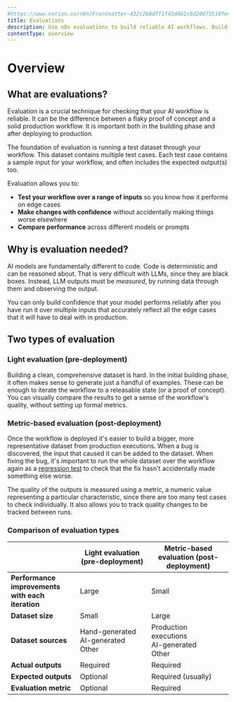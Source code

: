 ```yaml
---
#https://www.notion.so/n8n/Frontmatter-432c2b8dff1f43d4b1c8d20075510fe4
title: Evaluations
description: Use n8n evaluations to build reliable AI workflows. Build confidence in your LLM-powered workflows by comparing the output from known test cases.
contentType: overview
---
```


# Overview

## What are evaluations?

Evaluation is a crucial technique for checking that your AI workflow is reliable. It can be the difference between a flaky proof of concept and a solid production workflow. It is important both in the building phase and after deploying to production. 

The foundation of evaluation is running a test dataset through your workflow. This dataset contains multiple test cases. Each test case contains a sample input for your workflow, and often includes the expected output(s) too.

Evaluation allows you to:

* **Test your workflow over a range of inputs** so you know how it performs on edge cases
* **Make changes with confidence** without accidentally making things worse elsewhere
* **Compare performance** across different models or prompts

## Why is evaluation needed?

AI models are fundamentally different to code. Code is deterministic and can be reasoned about. That is very difficult with LLMs, since they are black boxes. Instead, LLM outputs must be *measured*, by running data through them and observing the output. 

You can only build confidence that your model performs reliably after you have run it over multiple inputs that accurately reflect all the edge cases that it will have to deal with in production.

## Two types of evaluation

### Light evaluation (pre-deployment)

Building a clean, comprehensive dataset is hard. In the initial building phase, it often makes sense to generate just a handful of examples. These can be enough to iterate the workflow to a releasable state (or a proof of concept). You can visually compare the results to get a sense of the workflow's quality, without setting up formal metrics.

### Metric-based evaluation (post-deployment)

Once the workflow is deployed it's easier to build a bigger, more representative dataset from production executions. When a bug is discovered, the input that caused it can be added to the dataset. When fixing the bug, it's important to run the whole dataset over the workflow again as a [regression test](https://en.wikipedia.org/wiki/Regression_testing) to check that the fix hasn't accidentally made something else worse.

The quality of the outputs is measured using a metric, a numeric value representing a particular characteristic, since there are too many test cases to check individually. It also allows you to track quality changes to be tracked between runs.

### Comparison of evaluation types

|                                                     | Light evaluation (pre-deployment)       | Metric-based evaluation (post-deployment)      |
|-----------------------------------------------------|-----------------------------------------|------------------------------------------------|
| **Performance improvements<br>with each iteration** | Large                                   | Small                                          |
| **Dataset size**                                    | Small                                   | Large                                          |
| **Dataset sources**                                 | Hand-generated<br>AI-generated<br>Other | Production executions<br>AI-generated<br>Other |
| **Actual outputs**                                  | Required                                | Required                                       |
| **Expected outputs**                                | Optional                                | Required (usually)                             |
| **Evaluation** **metric**                           | Optional                                | Required                                       |
